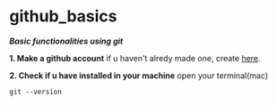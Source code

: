 # github_basics
***Basic functionalities using git***

**1. Make a github account**
if u haven't alredy made one, create [here](https://github.com/join).

**2. Check if u have installed in your machine**
open your terminal(mac) 
```
git --version
```

